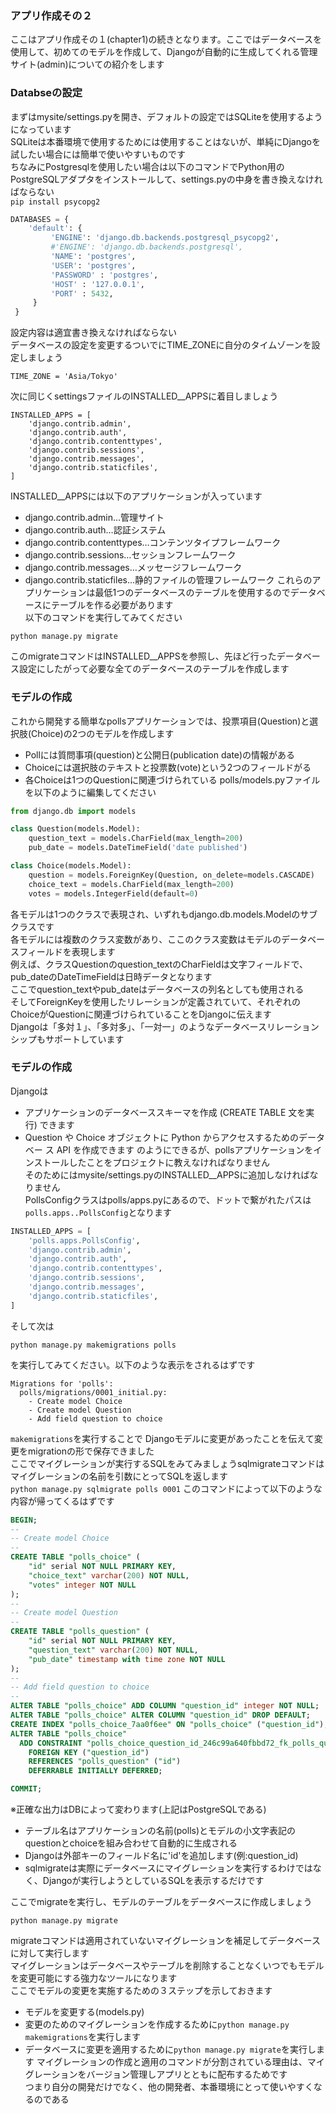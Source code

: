### アプリ作成その２
ここはアプリ作成その１(chapter1)の続きとなります。ここではデータベースを使用して、初めてのモデルを作成して、Djangoが自動的に生成してくれる管理サイト(admin)についての紹介をします  

### Databseの設定
まずはmysite/settings.pyを開き、デフォルトの設定ではSQLiteを使用するようになっています  
SQLiteは本番環境で使用するためには使用することはないが、単純にDjangoを試したい場合には簡単で使いやすいものです  
ちなみにPostgresqlを使用したい場合は以下のコマンドでPython用のPostgreSQLアダプタをインストールして、settings.pyの中身を書き換えなければならない  
`pip install psycopg2`
```python:settings.py
DATABASES = {
    'default': {
         'ENGINE': 'django.db.backends.postgresql_psycopg2',
         #'ENGINE': 'django.db.backends.postgresql',
         'NAME': 'postgres',
         'USER': 'postgres',
         'PASSWORD' : 'postgres',
         'HOST' : '127.0.0.1',
         'PORT' : 5432,
     }
 }
 ```
設定内容は適宜書き換えなければならない  
データベースの設定を変更するついでにTIME_ZONEに自分のタイムゾーンを設定しましょう
```
TIME_ZONE = 'Asia/Tokyo'
```

次に同じくsettingsファイルのINSTALLED__APPSに着目しましょう
```
INSTALLED_APPS = [
    'django.contrib.admin',
    'django.contrib.auth',
    'django.contrib.contenttypes',
    'django.contrib.sessions',
    'django.contrib.messages',
    'django.contrib.staticfiles',
]
```
INSTALLED__APPSには以下のアプリケーションが入っています
- django.contrib.admin…管理サイト
- django.contrib.auth…認証システム
- django.contrib.contenttypes…コンテンツタイプフレームワーク
- django.contrib.sessions…セッションフレームワーク
- django.contrib.messages…メッセージフレームワーク
- django.contrib.staticfiles…静的ファイルの管理フレームワーク
これらのアプリケーションは最低1つのデータベースのテーブルを使用するのでデータベースにテーブルを作る必要があります  
以下のコマンドを実行してみてください
```
python manage.py migrate
```
このmigrateコマンドはINSTALLED__APPSを参照し、先ほど行ったデータベース設定にしたがって必要な全てのデータベースのテーブルを作成します  

### モデルの作成
これから開発する簡単なpollsアプリケーションでは、投票項目(Question)と選択肢(Choice)の2つのモデルを作成します  
- Pollには質問事項(question)と公開日(publication date)の情報がある  
- Choiceには選択肢のテキストと投票数(vote)という2つのフィールドがる
- 各Choiceは1つのQuestionに関連づけられている
polls/models.pyファイルを以下のように編集してください
```python:models.py
from django.db import models

class Question(models.Model):
    question_text = models.CharField(max_length=200)
    pub_date = models.DateTimeField('date published')

class Choice(models.Model):
    question = models.ForeignKey(Question, on_delete=models.CASCADE)
    choice_text = models.CharField(max_length=200)
    votes = models.IntegerField(default=0)
```
各モデルは1つのクラスで表現され、いずれもdjango.db.models.Modelのサブクラスです  
各モデルには複数のクラス変数があり、ここのクラス変数はモデルのデータベースフィールドを表現します  
例えば、クラスQuestionのquestion_textのCharFieldは文字フィールドで、  
pub_dateのDateTimeFieldは日時データとなります  
ここでquestion_textやpub_dateはデータベースの列名としても使用される  
そしてForeignKeyを使用したリレーションが定義されていて、それぞれのChoiceがQuestionに関連づけられていることをDjangoに伝えます  
Djangoは「多対１」、「多対多」、「一対一」のようなデータベースリレーションシップもサポートしています  

### モデルの作成
Djangoは
- アプリケーションのデータベーススキーマを作成 (CREATE TABLE 文を実行) できます
- Question や Choice オブジェクトに Python からアクセスするためのデータベー ス API を作成できます
のようにできるが、pollsアプリケーションをインストールしたことをプロジェクトに教えなければなりません  
そのためにはmysite/settings.pyのINSTALLED__APPSに追加しなければなりません  
PollsConfigクラスはpolls/apps.pyにあるので、ドットで繋がれたパスは`polls.apps..PollsConfig`となります   
```python:settings.py
INSTALLED_APPS = [
    'polls.apps.PollsConfig',
    'django.contrib.admin',
    'django.contrib.auth',
    'django.contrib.contenttypes',
    'django.contrib.sessions',
    'django.contrib.messages',
    'django.contrib.staticfiles',
]
```
そして次は
```
python manage.py makemigrations polls
```
を実行してみてください。以下のような表示をされるはずです
```
Migrations for 'polls':
  polls/migrations/0001_initial.py:
    - Create model Choice
    - Create model Question
    - Add field question to choice
```
`makemigrations`を実行することで Djangoモデルに変更があったことを伝えて変更をmigrationの形で保存できました  
ここでマイグレーションが実行するSQLをみてみましょうsqlmigrateコマンドはマイグレーションの名前を引数にとってSQLを返します  
`python manage.py sqlmigrate polls 0001`
このコマンドによって以下のような内容が帰ってくるはずです
```sql
BEGIN;
--
-- Create model Choice
--
CREATE TABLE "polls_choice" (
    "id" serial NOT NULL PRIMARY KEY,
    "choice_text" varchar(200) NOT NULL,
    "votes" integer NOT NULL
);
--
-- Create model Question
--
CREATE TABLE "polls_question" (
    "id" serial NOT NULL PRIMARY KEY,
    "question_text" varchar(200) NOT NULL,
    "pub_date" timestamp with time zone NOT NULL
);
--
-- Add field question to choice
--
ALTER TABLE "polls_choice" ADD COLUMN "question_id" integer NOT NULL;
ALTER TABLE "polls_choice" ALTER COLUMN "question_id" DROP DEFAULT;
CREATE INDEX "polls_choice_7aa0f6ee" ON "polls_choice" ("question_id");
ALTER TABLE "polls_choice"
  ADD CONSTRAINT "polls_choice_question_id_246c99a640fbbd72_fk_polls_question_id"
    FOREIGN KEY ("question_id")
    REFERENCES "polls_question" ("id")
    DEFERRABLE INITIALLY DEFERRED;

COMMIT;
```
※正確な出力はDBによって変わります(上記はPostgreSQLである)  
- テーブル名はアプリケーションの名前(polls)とモデルの小文字表記のquestionとchoiceを組み合わせて自動的に生成される  
- Djangoは外部キーのフィールド名に'id'を追加します(例:question_id)  
- sqlmigrateは実際にデータベースにマイグレーションを実行するわけではなく、Djangoが実行しようとしているSQLを表示するだけです  

ここでmigrateを実行し、モデルのテーブルをデータベースに作成しましょう
```
python manage.py migrate
```
migrateコマンドは適用されていないマイグレーションを補足してデータベースに対して実行します  
マイグレーションはデータベースやテーブルを削除することなくいつでもモデルを変更可能にする強力なツールになります  
ここでモデルの変更を実施するための３ステップを示しておきます
- モデルを変更する(models.py)
- 変更のためのマイグレーションを作成するために`python manage.py makemigrations`を実行します
- データベースに変更を適用するために`python manage.py migrate`を実行します
マイグレーションの作成と適用のコマンドが分割されている理由は、マイグレーションをバージョン管理しアプリとともに配布するためです  
つまり自分の開発だけでなく、他の開発者、本番環境にとって使いやすくなるのである  
